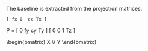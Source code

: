 The baseline is extracted from the projection matrices. 

    [ fx 0  cx Tx ] 
P = [ 0  fy cy Ty ] 
    [ 0  0  1  Tz ]

\begin{bmatrix} X \\\ Y \end{bmatrix}